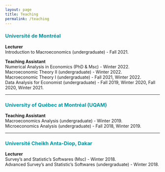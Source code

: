 ```yaml
---
layout: page
title: Teaching
permalink: /teaching
---
```


### <span style="color:#00949E;">Université de Montréal</span>
**Lecturer**  
Introduction to Macroeconomics (undergraduate) - Fall 2021.

**Teaching Assistant**  
Numerical Analysis in Economics (PhD & Msc) - Winter 2022.  
Macroeconomic Theory II (undergraduate) - Winter 2022.  
Macroeconomic Theory I (undergraduate) - Fall 2021, Winter 2022.  
Data Analysis for Economist (undergraduate) - Fall 2019, Winter 2020, Fall 2020, Winter 2021.
<br/>
<hr>

### <span style="color:#00949E;">University of Québec at Montréal (UQAM)</span>
**Teaching Assistant**  
Macroeconomics Analysis (undergraduate) - Winter 2019.  
Microeconomics Analysis (undergraduate) - Fall 2018, Winter 2019.
<br/>
<hr>

### <span style="color:#00949E;">Université Cheikh Anta-Diop, Dakar</span>
**Lecturer**  
Survey’s and Statistic’s Softwares (Msc) - Winter 2018.  
Advanced Survey’s and Statistic’s Softwares (undergraduate) - Winter 2018.
